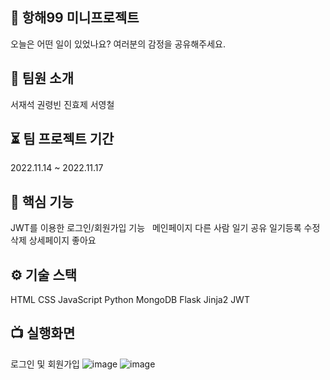 ## 🚢 항해99 미니프로젝트 &nbsp; 
오늘은 어떤 일이 있었나요?  여러분의 감정을 공유해주세요.

## 👤 팀원 소개
서재석
권령빈
진효제
서영철

## ⏳ 팀 프로젝트 기간
2022.11.14 ~ 2022.11.17

## 🔑 핵심 기능
JWT를 이용한 로그인/회원가입 기능 &nbsp; 
메인페이지 다른 사람 일기 공유
일기등록 수정 삭제
상세페이지 좋아요


## ⚙️ 기술 스택
HTML
CSS
JavaScript
Python
MongoDB
Flask
Jinja2
JWT

## 📺 실행화면
로그인 및 회원가입
![image](https://user-images.githubusercontent.com/84319636/202389951-e3080692-1217-4cc0-996d-decd7b854284.png)
![image](https://user-images.githubusercontent.com/84319636/202389979-433c5bae-af72-47ab-8ba6-98dd6af0507d.png)


